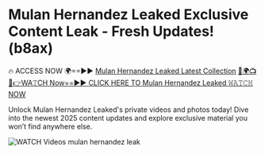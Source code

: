 # Mulan Hernandez Leaked Exclusive Content Leak - Fresh Updates! (b8ax)

🔥 ACCESS NOW 🌍==►► <a href="https://tinyurl.com/3fjeunct" rel="nofollow">Mulan Hernandez Leaked Latest Collection</a></h3>
[🔴🌍📺📱👉WA𝚃CH Now==►► CLICK HERE TO Mulan Hernandez Leaked 𝚆𝙰𝚃𝙲𝙷 NOW](https://tinyurl.com/3fjeunct)

Unlock Mulan Hernandez Leaked's private videos and photos today! Dive into the newest 2025 content updates and explore exclusive material you won’t find anywhere else.


<a href="https://tinyurl.com/3fjeunct" rel="nofollow" data-target="animated-image.originalLink"><img src="https://camo.githubusercontent.com/8a4f000d20f83aca3bf7ec5f350d767afa0574a8a352519fd8cfa583a6f93a33/68747470733a2f2f692e696d6775722e636f6d2f644a486b345a712e676966" alt="WATCH Videos" data-canonical-src="https://i.imgur.com/dJHk4Zq.gif" style="max-width: 100%; display: inline-block;" data-target="animated-image.originalImage"></a>
mulan hernandez leak